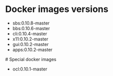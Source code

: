 # Docker images versions

* sbs:0.10.8-master
* bbs:0.10.6-master
* cli:0.10.4-master
* x11:0.10.2-master
* gui:0.10.2-master
* apps:0.10.2-master

# Special docker images

* ocl:0.10.1-master
